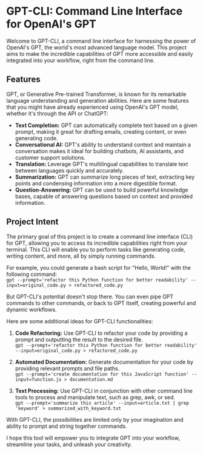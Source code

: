 # GPT-CLI: Command Line Interface for OpenAI's GPT

Welcome to GPT-CLI, a command line interface for harnessing the power of OpenAI's GPT, the world's most advanced language model. This project aims to make the incredible capabilities of GPT more accessible and easily integrated into your workflow, right from the command line.

## Features

GPT, or Generative Pre-trained Transformer, is known for its remarkable language understanding and generation abilities. Here are some features that you might have already experienced using OpenAI's GPT model, whether it's through the API or ChatGPT:

- **Text Completion:** GPT can automatically complete text based on a given prompt, making it great for drafting emails, creating content, or even generating code.
- **Conversational AI:** GPT's ability to understand context and maintain a conversation makes it ideal for building chatbots, AI assistants, and customer support solutions.
- **Translation:** Leverage GPT's multilingual capabilities to translate text between languages quickly and accurately.
- **Summarization:** GPT can summarize long pieces of text, extracting key points and condensing information into a more digestible format.
- **Question-Answering:** GPT can be used to build powerful knowledge bases, capable of answering questions based on context and provided information.

## Project Intent

The primary goal of this project is to create a command line interface (CLI) for GPT, allowing you to access its incredible capabilities right from your terminal. This CLI will enable you to perform tasks like generating code, writing content, and more, all by simply running commands.

For example, you could generate a bash script for "Hello, World!" with the following command: <br />
```gpt --prompt='refactor this Python function for better readability' --input=original_code.py > refactored_code.py```

But GPT-CLI's potential doesn't stop there. You can even pipe GPT commands to other commands, or back to GPT itself, creating powerful and dynamic workflows.

Here are some additional ideas for GPT-CLI functionalities:

1. **Code Refactoring:** Use GPT-CLI to refactor your code by providing a prompt and outputting the result to the desired file. <br />
```gpt --prompt='refactor this Python function for better readability' --input=original_code.py > refactored_code.py```

2. **Automated Documentation:** Generate documentation for your code by providing relevant prompts and file paths. <br />
```gpt --prompt='create documentation for this JavaScript function' --input=function.js > documentation.md```

3. **Text Processing:** Use GPT-CLI in conjunction with other command line tools to process and manipulate text, such as grep, awk, or sed. <br />
```gpt --prompt='summarize this article' --input=article.txt | grep 'keyword' > summarized_with_keyword.txt```

With GPT-CLI, the possibilities are limited only by your imagination and ability to prompt and string together commands.

I hope this tool will empower you to integrate GPT into your workflow, streamline your tasks, and unleash your creativity.
